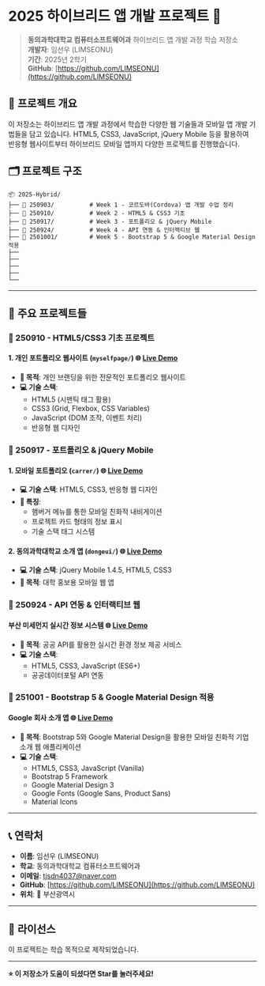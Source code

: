 # 2025 하이브리드 앱 개발 프로젝트 📱

> **동의과학대학교 컴퓨터소프트웨어과** 하이브리드 앱 개발 과정 학습 저장소  
> **개발자**: 임선우 (LIMSEONU)  
> **기간**: 2025년 2학기  
> **GitHub**: [https://github.com/LIMSEONU](https://github.com/LIMSEONU)

## 📖 프로젝트 개요

이 저장소는 하이브리드 앱 개발 과정에서 학습한 다양한 웹 기술들과 모바일 앱 개발 기법들을 담고 있습니다. HTML5, CSS3, JavaScript, jQuery Mobile 등을 활용하여 반응형 웹사이트부터 하이브리드 모바일 앱까지 다양한 프로젝트를 진행했습니다.

## 🗂️ 프로젝트 구조

```
📦 2025-Hybrid/
├── 📁 250903/          # Week 1 - 코르도바(Cordova) 앱 개발 수업 정리
├── 📁 250910/          # Week 2 - HTML5 & CSS3 기초
├── 📁 250917/          # Week 3 - 포트폴리오 & jQuery Mobile
├── 📁 250924/          # Week 4 - API 연동 & 인터랙티브 웹
├── 📁 2501001/         # Week 5 - Bootstrap 5 & Google Material Design 적용
├──
├──
├──
├──
└──
```

---

## 🚀 주요 프로젝트들

### 📅 250910 - HTML5/CSS3 기초 프로젝트

#### 1. **개인 포트폴리오 웹사이트** (`myselfpage/`) 🌐 [Live Demo](https://limseonu.github.io/2025-Hybrid/0910/myselfpage/index.html)
- **🎯 목적**: 개인 브랜딩을 위한 전문적인 포트폴리오 웹사이트
- **💻 기술 스택**: 
  - HTML5 (시맨틱 태그 활용)
  - CSS3 (Grid, Flexbox, CSS Variables)
  - JavaScript (DOM 조작, 이벤트 처리)
  - 반응형 웹 디자인


### 📅 250917 - 포트폴리오 & jQuery Mobile

#### 1. **모바일 포트폴리오** (`carrer/`) 🌐 [Live Demo](https://limseonu.github.io/2025-Hybrid/0917/mintro.html)
- **💻 기술 스택**: HTML5, CSS3, 반응형 웹 디자인
- **📱 특징**: 
  - 햄버거 메뉴를 통한 모바일 친화적 내비게이션
  - 프로젝트 카드 형태의 정보 표시
  - 기술 스택 태그 시스템

#### 2. **동의과학대학교 소개 앱** (`dongeui/`) 🌐 [Live Demo](https://limseonu.github.io/2025-Hybrid/0917/dongeui/dongeui.html)
- **💻 기술 스택**: jQuery Mobile 1.4.5, HTML5, CSS3
- **🎯 목적**: 대학 홍보용 모바일 웹 앱


### 📅 250924 - API 연동 & 인터랙티브 웹

#### **부산 미세먼지 실시간 정보 시스템** 🌐 [Live Demo](https://limseonu.github.io/2025-Hybrid/0924/index.html)
- **🎯 목적**: 공공 API를 활용한 실시간 환경 정보 제공 서비스
- **💻 기술 스택**: 
  - HTML5, CSS3, JavaScript (ES6+)
  - 공공데이터포털 API 연동


 ### 📅 251001 - Bootstrap 5 & Google Material Design 적용

#### **Google 회사 소개 앱** 🌐 [Live Demo](https://limseonu.github.io/2025-Hybrid/1001/index.html)
- **🎯 목적**: Bootstrap 5와 Google Material Design을 활용한 모바일 친화적 기업 소개 웹 애플리케이션
- **💻 기술 스택**: 
  - HTML5, CSS3, JavaScript (Vanilla)
  - Bootstrap 5 Framework
  - Google Material Design 3
  - Google Fonts (Google Sans, Product Sans)
  - Material Icons
---

## 📞 연락처

- **이름**: 임선우 (LIMSEONU)
- **학교**: 동의과학대학교 컴퓨터소프트웨어과
- **이메일**: [tjsdn4037@naver.com](mailto:tjsdn4037@naver.com)
- **GitHub**: [https://github.com/LIMSEONU](https://github.com/LIMSEONU)
- **위치**: 📍 부산광역시

---

## 📄 라이선스

이 프로젝트는 학습 목적으로 제작되었습니다.

---

**⭐ 이 저장소가 도움이 되셨다면 Star를 눌러주세요!**
